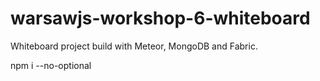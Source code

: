 # warsawjs-workshop-6-whiteboard

Whiteboard project build with Meteor, MongoDB and Fabric.

npm i --no-optional

